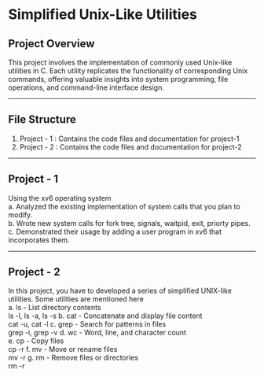 # Simplified Unix-Like Utilities

## Project Overview

This project involves the implementation of commonly used Unix-like utilities in C. Each utility replicates the functionality of corresponding Unix commands, offering valuable insights into system programming, file operations, and command-line interface design.

---

## File Structure
1. Project - 1 : Contains the code files and documentation for project-1  
2. Project - 2 : Contains the code files and documentation for project-2  

---
## Project - 1
Using the xv6 operating system  
a. Analyzed the existing implementation of system calls that you plan to modify.   
b. Wrote new system calls for fork tree, signals, waitpid, exit, priorty pipes.  
c. Demonstrated their usage by adding a user program in xv6 that incorporates them.  

---

## Project - 2   
In this project, you have to developed a series of simplified UNIX-like utilities. Some utilities are
mentioned here  
a. ls - List directory contents  
ls -l, ls -a, ls -s
b. cat - Concatenate and display file content  
cat -u, cat -l
c. grep - Search for patterns in files  
grep -i, grep -v
d. wc - Word, line, and character count  
e. cp - Copy files  
cp -r
f. mv - Move or rename files  
mv -r
g. rm - Remove files or directories  
rm -r
